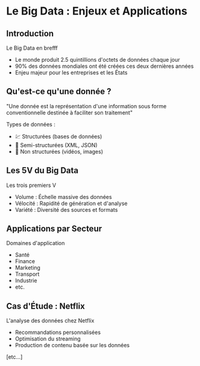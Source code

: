 # Le Big Data : Enjeux et Applications

## Introduction

Le Big Data en brefff

<!-- slide:break-50 -->
<!-- slide:break -->
- Le monde produit 2.5 quintillions d'octets de données chaque jour
- 90% des données mondiales ont été créées ces deux dernières années
- Enjeu majeur pour les entreprises et les États

## Qu'est-ce qu'une donnée ?

"Une donnée est la représentation d'une information sous forme conventionnelle destinée à faciliter son traitement"

<!-- slide:break-60 -->

Types de données :
- 💹 Structurées (bases de données)
- 📄 Semi-structurées (XML, JSON)
- 📼 Non structurées (vidéos, images)

## Les 5V du Big Data

Les trois premiers V

<!-- slide:break-50 -->

- Volume : Échelle massive des données
- Vélocité : Rapidité de génération et d'analyse
- Variété : Diversité des sources et formats

## Applications par Secteur

Domaines d'application

<!-- slide:break-60 -->

- Santé
- Finance
- Marketing
- Transport
- Industrie
- etc.

## Cas d'Étude : Netflix

L'analyse des données chez Netflix

<!-- slide:break-50 -->

- Recommandations personnalisées
- Optimisation du streaming
- Production de contenu basée sur les données

[etc...]